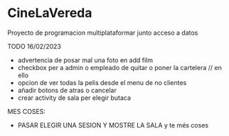 # CineLaVereda
Proyecto de programacion multiplataformar junto acceso a datos

TODO 16/02/2023
  - advertencia de posar mal una foto en add film
  - checkbox per a admin o empleado de quitar o poner la cartelera // en ello
  - opcion de ver todas la pelis desde el menu de no clientes
  - añadir botons de atras o cancelar
  - crear activity de sala per elegir butaca
  
MES COSES:
  - PASAR ELEGIR UNA SESION Y MOSTRE LA SALA y te més coses
